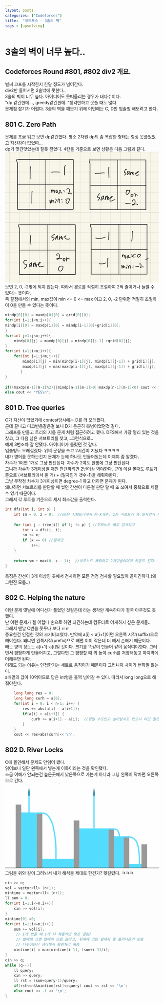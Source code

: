 ```yaml
---
layout: posts
categories: ["Codeforces"]
title:  "코드포스 - 3솔의 벽"
tags : [upsolving]
---
```


3솔의 벽이 너무 높다..
===============================

## Codeforces Round #801, #802 div2 개요.  
벌써 코포를 시작한지 한달 정도가 넘어간다.    
div2만 들어서면 2솔밖에 못한다..    
3솔의 벽이 너무 높다. 아이디어도 못떠올리는 경우가 대다수이다.    
"dp 같긴한데..., greedy같긴한데.."생각만하고 못풀 때도 많다.     
문제점 잡기가 어렵다. 3솔의 벽을 깨보기 위해 이번에는 C, D만 업솔빙 해보려고 한다.    

## 801 C. Zero Path
문제를 조금 읽고 보면 dp같긴했다. 평소 2차원 dp의 좀 복잡한 형태는 항상 못풀었었고 자신감이 없었따...  
dp가 맞긴맞았는데 잘못 짚었다. 4칸을 기준으로 보면 상황은 다음 그림과 같다.    
![여러 경우들](/assets/image/case.jpeg)  
보면 2, 0, -2밖에 되지 않는다. 따라서 경로를 적절히 조절하여 2씩 줄이거나 늘릴 수 있다는 뜻이다.    
즉 끝점에서의 min, max값이 min <= 0 <= max 이고 2, 0, -2 단위면 적절히 조절하여 0을 만들 수 있다는 뜻이다.    

``` cpp
mindp[0][0] = maxdp[0][0] = grid[0][0];
for(int i=1;i<n;i++){
mindp[i][0] = maxdp[i][0] = mindp[i-1][0]+grid[i][0];
}
for(int j=1;j<m;j++){
    mindp[0][j] = maxdp[0][j] = mindp[0][j-1] +grid[0][j];
}
for(int i=1;i<n;i++){
    for(int j=1;j<m;j++){
        mindp[i][j] = min(mindp[i-1][j], mindp[i][j-1]) + grid[i][j];
        maxdp[i][j] = max(maxdp[i-1][j], maxdp[i][j-1]) + grid[i][j];
       }
}   

if((maxdp[n-1][m-1]%2)||mindp[n-1][m-1]>0||maxdp[n-1][m-1]<0) cout << "NO\n"; 
else cout << "YES\n";
```

## 801 D. Tree queries
C가 자신이 없었기에 contest당시에는 D를 더 오래봤다.    
근데 끝나고 디코반응같은걸 보니 D가 은근히 복병이었던것 같다.    
그래프를 만들고 트리의 지름 문제 처럼 접근하려고 했다. DFS해서 가장 멀리 있는 것을 찾고, 그 다음 남은 서브트리를 찾고,..그런식으로..    
예제 3번조차 잘 안됐다. 아이디어가 틀렸던 것 같다.    
업솔빙도 오래걸렸다. 위의 문장을 쓰고 2시간이 지났다 ㅋㅋㅋㅋ     
내가 영어를 못하는건지 문제가 눈에 하나도 안들어왔는데 이제야 좀 알겠다.    
차수가 1이면 1개로 그냥 판단된다. 차수가 2여도 한방에 그냥 판단된다.    
그니까 차수가 3개이상일 때만 판단하려면 2번이상 봐야한다. 근데 이걸 볼때도 루트기준으로 (서브트리에서 온 거) + (일자인거 갯수-1)을 해줘야한다.    
그냥 무작정 차수가 3개이상이면 degree-1 하고 더하면 문제가 된다.   
왜냐하면 서브트리를 판단할 때 썼던 간선이 다른걸 판단 할 때 또 쓰여서 중복으로 세질 수 있기 때문이다.    
그래서 각 루트를 기준으로 세서 최소값을 출력한다.    
```cpp
int dfs(int i, int p) {
    int sm = 0, z = 0;  //sm은 서브트리에서 온 k개수, z는 서브트리 중 일자인거 개수이다
    
    for (int j : tree[i]) if (j != p) { //부모노드 빼고 검사하고
        int x = dfs(j, i);
        sm += x;
        if (x == 0) //일자면
            z++;
    }
    
    return sm + max(0, z - 1);  //부모노드 제외하고 2개이상이어야 카운트 된다.
}

```
특징은 간선이 3개 이상인 곳에서 검사하면 모든 정점 검사할 필요없이 끝이긴하다.(왜그런진 모름..)    

## 802 C. Helping the nature
이런 문제 옛날에 어디선가 풀었던 것같은데 라는 생각만 계속하다가 결국 아무것도 못했다.    
난 이런 문제가 젤 어렵다 손으로 하면 되긴하는데 컴퓨터로 어케하지 싶은 문제들..      
그래서 맨날 C번을 못푸나 보다 ㅠㅠ     
중요한건 인접한 것의 크기비교였다. 만약에 a[i] < a[i+1]이면 오른쪽 시작(suffix)으로 빼야한다. 왜냐면 왼쪽시작(prefix)으로 빼면 이미 작은데 더 빼서 손해기 때문이다.    
빼는 양의 정도는 a[i+1]-a[i]일 것이다. 크기를 똑같이 만들어 같이 움직여야한다.   그러면서 평평하게 만들어지고, 그렇다면 그 평평할 때 의  높이 curh를 저장해놓고 마지막에 더해주면 된다.    
이래도 되는 이유는 인접한거는 세트로 움직이기 때문이다 그러니까 차이가 변하질 않는다.     
a배열의 값이 10억이므로 답은 int형을 훌쩍 넘어갈 수 있다. 따라서 long long으로 해줘야한다.     
```cpp
    long long res = 0;
    long long curh = a[0];
    for(int i = 0; i < n-1; i++) {
        res += abs(a[i] - a[i+1]);
        if(a[i] > a[i+1]) {
            curh += a[i+1] - a[i];  //깎일 수도있고 늘어날수도 있으니 이건 절댓값 안붙여
        }
    }
    cout << res+abs(curh)<<'\n';
```


## 802 D. River Locks
C에 올인해서 문제도 안읽어 봤다.    
읽어보니 일단 왼쪽에서 넣는게 이득이라는 것을 확인됐다.     
조금 이해가 안되는건 높은곳에서 낮은쪽으로 가는게 아니라 그냥 왼쪽이 꽉차면 오른쪽으로 간다.    
![problem D](/assets/image/problem.png)      
그림을 위와 같이 그려놔서 내가 해석을 제대로 한건가? 헷갈렸다. ㅋㅋㅋ    
```cpp
cin >> n;
vol = vector<ll> (n+1);
mintime = vector<ll> (n+1);
ll sum = 0;
for(int i=1;i<=n;i++){
    cin >> vol[i];
}
mintime[0] =0;   
for(int i=1;i<=n;i++){
    sum += vol[i];
     // i개 썼을 떄 i개 다 채울라면 몇초 걸림? 
     // 앞에께 크면 앞에꺼 만큼 걸리고, 뒤에께 크면 앞에서 좀 흘러나온거 받음
     // 나눗셈연산 생각해서 올림처리 해줌
    mintime[i] = max(mintime[i-1], (sum+i-1)/i);   
}
cin >> q;
while (q--){
    ll query;
    cin >> query;
    ll rst = (sum+query-1)/query;
    if(rst<=n&&mintime[rst]<=query) cout << rst << '\n';
    else cout << -1 << '\n';
}
```
